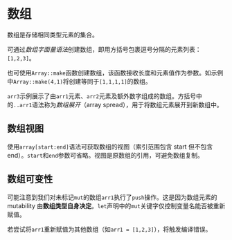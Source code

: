 # 数组

数组是存储相同类型元素的集合。

可通过*数组字面量语法*创建数组，即用方括号包裹逗号分隔的元素列表：`[1,2,3]`。

也可使用`Array::make`函数创建数组，该函数接收长度和元素值作为参数。如示例中`Array::make(4,1)`将创建等同于`[1,1,1,1]`的数组。

`arr3`示例展示了由`arr1`元素、`arr2`元素及额外数字组成的数组。方括号中的`..arr1`语法称为*数组展开*（array spread），用于将数组元素展开到新数组中。

## 数组视图

使用`array[start:end]`语法可获取数组的视图（索引范围包含 start 但不包含 end）。`start`和`end`参数可省略。视图是原数组的引用，可避免数组复制。

## 数组可变性

可能注意到我们对未标记`mut`的数组`arr1`执行了`push`操作。这是因为数组元素的 mutability 由**数组类型自身决定**。`let`声明中的`mut`关键字仅控制变量名能否被重新赋值。

若尝试将`arr1`重新赋值为其他数组（如`arr1 = [1,2,3]`），将触发编译错误。